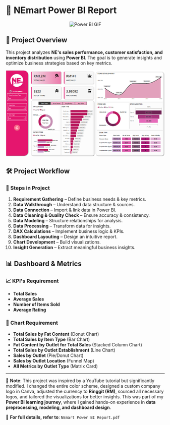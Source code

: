 # 🛒 NEmart Power BI Report
<p align="center">
  <img src="https://media.giphy.com/media/mr2dn3JGnlMGlHWv4N/giphy.gif?cid=790b7611lg46fna11on0t9abnlrbf7ophy7jgo1b7i95nyoz&ep=v1_gifs_search&rid=giphy.gif&ct=g" alt="Power BI GIF" width="450" height="220">
</p>

## 📌 Project Overview  
This project analyzes **NE's sales performance, customer satisfaction, and inventory distribution** using **Power BI**. The goal is to generate insights and optimize business strategies based on key metrics.

<p align="center">
  <img src="img/dashboard1.png" alt="NEmart Power BI Dashboard" width="600">
</p>


## 🛠️ Project Workflow  

### 🔹 Steps in Project  
1. **Requirement Gathering** – Define business needs & key metrics.  
2. **Data Walkthrough** – Understand data structure & sources.  
3. **Data Connection** – Import & link data in Power BI.  
4. **Data Cleaning & Quality Check** – Ensure accuracy & consistency.  
5. **Data Modeling** – Structure relationships for analysis.  
6. **Data Processing** – Transform data for insights.  
7. **DAX Calculations** – Implement business logic & KPIs.  
8. **Dashboard Layouting** – Design an intuitive report.  
9. **Chart Development** – Build visualizations.  
10. **Insight Generation** – Extract meaningful business insights.  

## 📊 Dashboard & Metrics  

### 📈 KPI's Requirement  
- **Total Sales**  
- **Average Sales**  
- **Number of Items Sold**  
- **Average Rating**  

### 🔹 Chart Requirement  
- **Total Sales by Fat Content** (Donut Chart)  
- **Total Sales by Item Type** (Bar Chart)  
- **Fat Content by Outlet for Total Sales** (Stacked Column Chart)  
- **Total Sales by Outlet Establishment** (Line Chart)  
- **Sales by Outlet** (Pie/Donut Chart)  
- **Sales by Outlet Location** (Funnel Map)  
- **All Metrics by Outlet Type** (Matrix Card)  

---
📢 **Note**: This project was inspired by a YouTube tutorial but significantly modified. I changed the entire color scheme, designed a custom company logo in Canva, adjusted the currency to **Ringgit (RM)**, sourced all necessary logos, and tailored the visualizations for better insights. This was part of my **Power BI learning journey**, where I gained hands-on experience in **data preprocessing, modeling, and dashboard design**.  

📄 **For full details, refer to**: `NEmart Power BI Report.pdf`  
